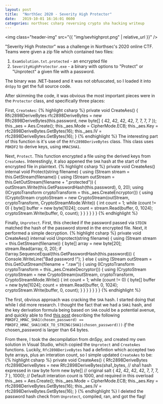 ```yaml
---
layout: post
title:  "NorthSec 2020 - Severity High Protector"
date:   2019-10-01 16:16:01 0600
categories: northsec csharp reversing crypto sha hacking writeup
---
```


<img class="header-img" src="{{ "img/sevhighprot.png" | relative_url }}" />

"Severity High Protector" was a challenge in Northsec's 2020 online CTF. Teams were given a zip file which contained two files:
1. `ExamSolution.txt.protected` - an encrypted file
2. `SeverityHighProtector.exe` - a binary with options to "Protect" or "Unprotect" a given file with a password.

The binary was .NET-based and it was not obfuscated, so I loaded it into `dnSpy` to get the full source code.

After skimming the code, it was obvious the most important pieces were in the `Protector` class, and specifically three places:

First, `CreateAes`:
{% highlight csharp %}
private void CreateAes()
{
  Rfc2898DeriveBytes rfc2898DeriveBytes = new Rfc2898DeriveBytes(this.password, new byte[]
  {
    42,
    42,
    42,
    42,
    7,
    7,
    7,
    7
  });
  this._aes = Aes.Create();
  this._aes.Mode = CipherMode.ECB;
  this._aes.Key = rfc2898DeriveBytes.GetBytes(16);
  this._aes.IV = rfc2898DeriveBytes.GetBytes(16);
}
{% endhighlight %}
The interesting part of this function is it's use of the `Rfc2898DeriveBytes` class. This class uses `PBKDF2` to derive keys, using `HMACSHA1`.

Next, `Protect`. This function encrypted a file using the derived keys from `CreateAes`. Interestingly, it also appened the `SHA` hash at the start of the encrypted file in plaintext. 
{% highlight csharp %}
private void CreateAes()
internal void Protect(string filename)
{
  using (Stream stream = this.GetStream(filename))
  {
    using (Stream outStream = this.GetOutStream(filename + ".protected"))
    {
      outStream.Write(this.GetPasswordHash(this.password), 0, 20);
      using (ICryptoTransform cryptoTransform = this._aes.CreateEncryptor())
      {
        using (CryptoStream cryptoStream = new CryptoStream(outStream, cryptoTransform, CryptoStreamMode.Write))
        {
          int count = 1;
          while (count != 0)
          {
            byte[] buffer = new byte[1024];
            count = stream.Read(buffer, 0, 1024);
            cryptoStream.Write(buffer, 0, count);
          }
        }
      }
    }
  }
}
{% endhighlight %}

Finally, `Unprotect`. First, this checked if the password passed via `STDIN` matched the hash of the password stored in the encrypted file. Next, it performed a simple decryption.
{% highlight csharp %}
private void CreateAes()
internal void Unprotect(string filename)
{
  using (Stream stream = this.GetStream(filename))
  {
    byte[] array = new byte[20];
    stream.Read(array, 0, 20);
    if (!array.SequenceEqual(this.GetPasswordHash(this.password)))
    {
      Console.WriteLine("Bad password !");
    }
    else
    {
      using (Stream outStream = this.GetOutStream(filename + ".raw"))
      {
        using (ICryptoTransform cryptoTransform = this._aes.CreateDecryptor())
        {
          using (CryptoStream cryptoStream = new CryptoStream(outStream, cryptoTransform, CryptoStreamMode.Write))
          {
            int count = 1;
            while (count != 0)
            {
              byte[] buffer = new byte[1024];
              count = stream.Read(buffer, 0, 1024);
              cryptoStream.Write(buffer, 0, count);
            }
          }
        }
      }
    }
  }
}
{% endhighlight %}

The first, obvious approach was cracking the `SHA` hash. I started doing that while I did more research. I thought the fact that we had a `SHA1` hash, and the key derivation formula being based on `SHA` could be a potential avenue, and quickly able to find [this post](https://mathiasbynens.be/notes/pbkdf2-hmac) describing the following `PBKDF2_HMAC_SHA1(chosen_password) == PBKDF2_HMAC_SHA1(HEX_TO_STRING(SHA1(chosen_password)))` _if_ the chosen_password is larger than 64 bytes. 

From there, I took the decompilation from dnSpy, and created my own solution in Visual Studio, which copied the `Unprotect` and `CreateAes` functions. Luckily, `Rfc2898DeriveBytes` had a defintion which accepted two byte arrays, plus an interation count, so I simple updated `CreateAes` to be:
{% highlight csharp %}
private void CreateAes()
		{
			Rfc2898DeriveBytes rfc2898DeriveBytes = new Rfc2898DeriveBytes(sha1_bytes,  // sha1 hash expressed in raw byte form
      new byte[]    // original salt
			{
				42,
				42,
				42,
				42,
				7,
				7,
				7,
				7
			}, 1000);  // Default interation count is 1000, and required in this overload
			this._aes = Aes.Create();
			this._aes.Mode = CipherMode.ECB;
			this._aes.Key = rfc2898DeriveBytes.GetBytes(16);
			this._aes.IV = rfc2898DeriveBytes.GetBytes(16);
		}
{% endhighlight %}
I deleted the password hash check from `Unprotect`, compiled, ran, and got the flag!